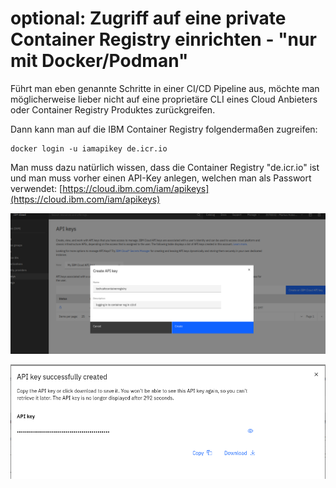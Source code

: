 # optional: Zugriff auf eine private Container Registry einrichten - "nur mit Docker/Podman"

Führt man eben genannte Schritte in einer CI/CD Pipeline aus, möchte man möglicherweise lieber nicht auf eine proprietäre CLI eines Cloud Anbieters oder Container Registry Produktes zurückgreifen.

Dann kann man auf die IBM Container Registry folgendermaßen zugreifen:

```text
docker login -u iamapikey de.icr.io
```

Man muss dazu natürlich wissen, dass die Container Registry "de.icr.io" ist und man muss vorher einen API-Key anlegen, welchen man als Passwort verwendet: [https://cloud.ibm.com/iam/apikeys](https://cloud.ibm.com/iam/apikeys)

![](../../../.gitbook/assets/image%20%2863%29.png)

![](../../../.gitbook/assets/image%20%2873%29.png)



